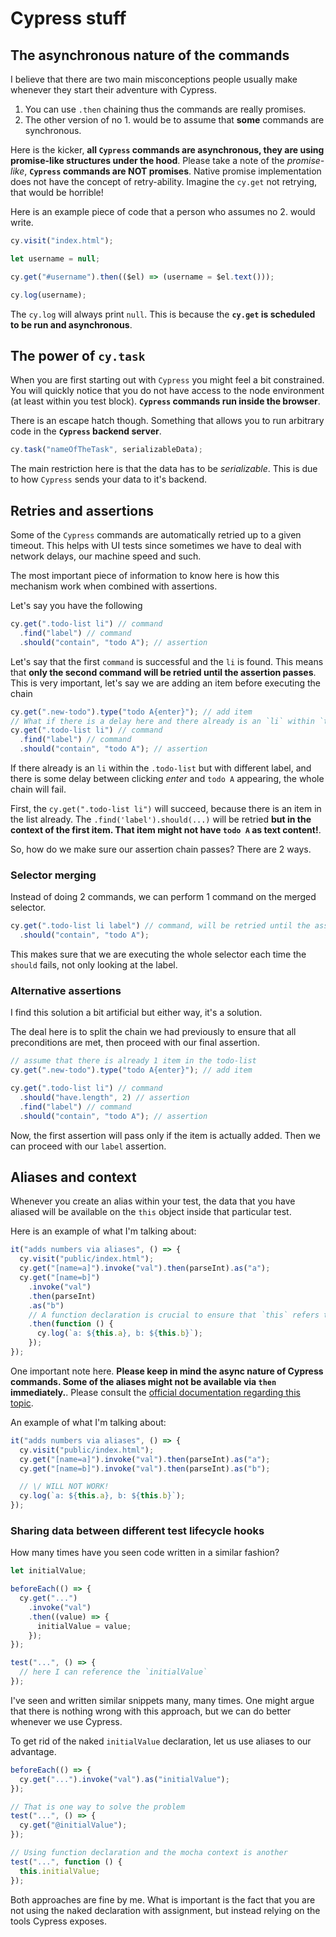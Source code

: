 # Cypress stuff

## The asynchronous nature of the commands

I believe that there are two main misconceptions people usually make whenever they start their adventure with Cypress.

1. You can use `.then` chaining thus the commands are really promises.
2. The other version of no 1. would be to assume that **some** commands are synchronous.

Here is the kicker, **all `Cypress` commands are asynchronous, they are using promise-like structures under the hood**.
Please take a note of the _promise-like_, **`Cypress` commands are NOT promises**. Native promise implementation does not have the concept of retry-ability. Imagine the `cy.get` not retrying, that would be horrible!

Here is an example piece of code that a person who assumes no 2. would write.

```js
cy.visit("index.html");

let username = null;

cy.get("#username").then(($el) => (username = $el.text()));

cy.log(username);
```

The `cy.log` will always print `null`. This is because the **`cy.get` is scheduled to be run and asynchronous**.

## The power of `cy.task`

When you are first starting out with `Cypress` you might feel a bit constrained. You will quickly notice that you do not have access to the node environment (at least within you test block). **`Cypress` commands run inside the browser**.

There is an escape hatch though. Something that allows you to run arbitrary code in the **`Cypress` backend server**.

```ts
cy.task("nameOfTheTask", serializableData);
```

The main restriction here is that the data has to be _serializable_. This is due to how `Cypress` sends your data to it's backend.

## Retries and assertions

Some of the `Cypress` commands are automatically retried up to a given timeout. This helps with UI tests since sometimes we have to deal with network delays, our machine speed and such.

The most important piece of information to know here is how this mechanism work when combined with assertions.

Let's say you have the following

```js
cy.get(".todo-list li") // command
  .find("label") // command
  .should("contain", "todo A"); // assertion
```

Let's say that the first `command` is successful and the `li` is found. This means that **only the second command will be retried until the assertion passes**. This is very important, let's say we are adding an item before executing the chain

```js
cy.get(".new-todo").type("todo A{enter}"); // add item
// What if there is a delay here and there already is an `li` within `todo-list`?
cy.get(".todo-list li") // command
  .find("label") // command
  .should("contain", "todo A"); // assertion
```

If there already is an `li` within the `.todo-list` but with different label, and there is some delay between clicking _enter_ and `todo A` appearing, the whole chain will fail.

First, the `cy.get(".todo-list li")` will succeed, because there is an item in the list already. The `.find('label').should(...)` will be retried **but in the context of the first item. That item might not have `todo A` as text content!**.

So, how do we make sure our assertion chain passes? There are 2 ways.

### Selector merging

Instead of doing 2 commands, we can perform 1 command on the merged selector.

```js
cy.get(".todo-list li label") // command, will be retried until the assertion passes (with timeout)
  .should("contain", "todo A");
```

This makes sure that we are executing the whole selector each time the `should` fails, not only looking at the label.

### Alternative assertions

I find this solution a bit artificial but either way, it's a solution.

The deal here is to split the chain we had previously to ensure that all preconditions are met, then proceed with our final assertion.

```js
// assume that there is already 1 item in the todo-list
cy.get(".new-todo").type("todo A{enter}"); // add item

cy.get(".todo-list li") // command
  .should("have.length", 2) // assertion
  .find("label") // command
  .should("contain", "todo A"); // assertion
```

Now, the first assertion will pass only if the item is actually added. Then we can proceed with our `label` assertion.

## Aliases and context

Whenever you create an alias within your test, the data that you have aliased will be available on the `this` object inside that particular test.

Here is an example of what I'm talking about:

```js
it("adds numbers via aliases", () => {
  cy.visit("public/index.html");
  cy.get("[name=a]").invoke("val").then(parseInt).as("a");
  cy.get("[name=b]")
    .invoke("val")
    .then(parseInt)
    .as("b")
    // A function declaration is crucial to ensure that `this` refers to the correct scope.
    .then(function () {
      cy.log(`a: ${this.a}, b: ${this.b}`);
    });
});
```

One important note here. **Please keep in mind the async nature of Cypress commands. Some of the aliases might not be available via `then` immediately.**. Please consult the [official documentation regarding this topic](https://docs.cypress.io/guides/core-concepts/variables-and-aliases#Sharing-Context).

An example of what I'm talking about:

```js
it("adds numbers via aliases", () => {
  cy.visit("public/index.html");
  cy.get("[name=a]").invoke("val").then(parseInt).as("a");
  cy.get("[name=b]").invoke("val").then(parseInt).as("b");

  // \/ WILL NOT WORK!
  cy.log(`a: ${this.a}, b: ${this.b}`);
});
```

### Sharing data between different test lifecycle hooks

How many times have you seen code written in a similar fashion?

```js
let initialValue;

beforeEach(() => {
  cy.get("...")
    .invoke("val")
    .then((value) => {
      initialValue = value;
    });
});

test("...", () => {
  // here I can reference the `initialValue`
});
```

I've seen and written similar snippets many, many times.
One might argue that there is nothing wrong with this approach, but we can do better whenever we use Cypress.

To get rid of the naked `initialValue` declaration, let us use aliases to our advantage.

```js
beforeEach(() => {
  cy.get("...").invoke("val").as("initialValue");
});

// That is one way to solve the problem
test("...", () => {
  cy.get("@initialValue");
});

// Using function declaration and the mocha context is another
test("...", function () {
  this.initialValue;
});
```

Both approaches are fine by me. What is important is the fact that you are not using the naked declaration with assignment, but instead
relying on the tools Cypress exposes.
